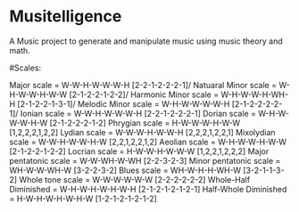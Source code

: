 # Musitelligence

A Music project to generate and manipulate music using music theory and math.

#Scales:

Major scale = W-W-H-W-W-W-H [2-2-1-2-2-2-1]/
Natuaral Minor scale = W-H-W-W-H-W-W [2-1-2-2-1-2-2]/
Harmonic Minor scale = W-H-W-W-H-WH-H [2-1-2-2-1-3-1]/
Melodic Minor scale = W-H-W-W-W-W-H [2-1-2-2-2-2-1]/
Ionian scale = W-W-H-W-W-W-H [2-2-1-2-2-2-1]
Dorian scale = W-H-W-W-W-H-W [2-1-2-2-2-1-2]
Phrygian scale = H-W-W-W-H-W-W [1,2,2,2,1,2,2]
Lydian scale = W-W-W-H-W-W-H [2,2,2,1,2,2,1]
Mixolydian scale = W-W-H-W-W-H-W [2,2,1,2,2,1,2]
Aeolian scale = W-H-W-W-H-W-W [2-1-2-2-1-2-2]
Locrian scale = H-W-W-H-W-W-W [1,2,2,1,2,2,2]
Major pentatonic scale = W-W-WH-W-WH [2-2-3-2-3]
Minor pentatonic scale = WH-W-W-WH-W [3-2-2-3-2]
Blues scale = WH-W-H-H-WH-W [3-2-1-1-3-2]
Whole tone scale = W-W-W-W-W-W [2-2-2-2-2-2]
Whole-Half Diminished = W-H-W-H-W-H-W-H [2-1-2-1-2-1-2-1]
Half-Whole Diminished = H-W-H-W-H-W-H-W [1-2-1-2-1-2-1-2]




